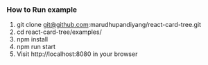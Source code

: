 ### How to Run example

 1. git clone git@github.com:marudhupandiyang/react-card-tree.git
 2. cd react-card-tree/examples/
 3. npm install
 4. npm run start
 5. Visit http://localhost:8080 in your browser
